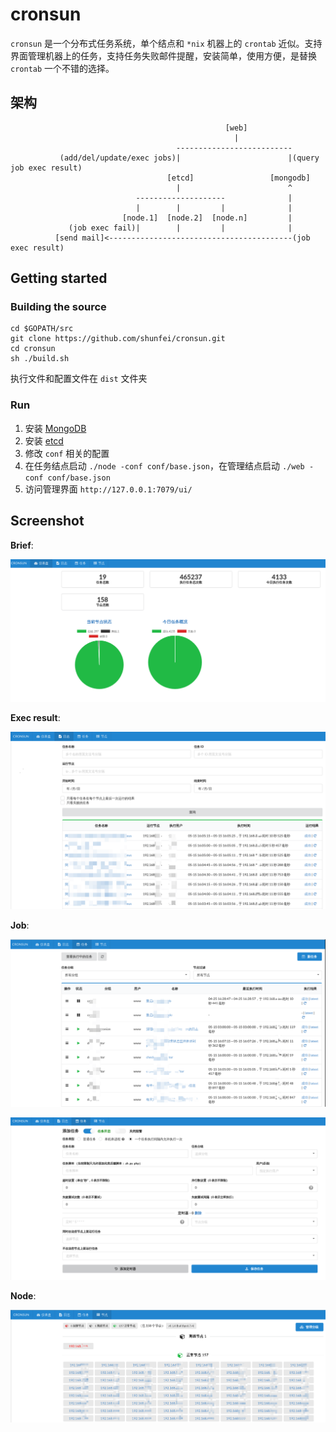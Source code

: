 # cronsun

`cronsun` 是一个分布式任务系统，单个结点和 `*nix` 机器上的 `crontab` 近似。支持界面管理机器上的任务，支持任务失败邮件提醒，安装简单，使用方便，是替换 `crontab` 一个不错的选择。

## 架构

```
                                                [web]
                                                  |
                                     --------------------------
           (add/del/update/exec jobs)|                        |(query job exec result)
                                   [etcd]                 [mongodb]
                                     |                        ^
                            --------------------              |
                            |        |         |              |
                         [node.1]  [node.2]  [node.n]         |
             (job exec fail)|        |         |              |
          [send mail]<-----------------------------------------(job exec result)

```

## Getting started

### Building the source

```
cd $GOPATH/src
git clone https://github.com/shunfei/cronsun.git
cd cronsun
sh ./build.sh
```

执行文件和配置文件在 `dist` 文件夹

### Run

1. 安装 [MongoDB](http://docs.mongodb.org/manual/installation/)
2. 安装 [etcd](https://github.com/coreos/etcd)
3. 修改 `conf` 相关的配置
4. 在任务结点启动 `./node -conf conf/base.json`，在管理结点启动 `./web -conf conf/base.json`
5. 访问管理界面 `http://127.0.0.1:7079/ui/`

## Screenshot

**Brief**:

![](doc/img/brief.png)

**Exec result**:

![](doc/img/log.png)

**Job**:

![](doc/img/job.png)

![](doc/img/new_job.png)

**Node**:

![](doc/img/node.png)
